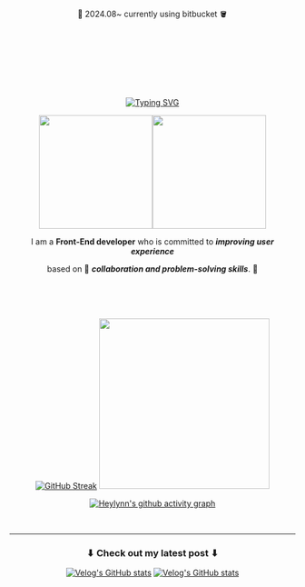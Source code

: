 
<div align="center">
🤫 2024.08~ currently using bitbucket 🪣

<br/>
<br/>
<br/>
<br/>
<br/>
<br/>
<br/>
<br/>

[![Typing SVG](https://readme-typing-svg.demolab.com?font=Fira+Code&duration=1500&pause=800&color=black&center=true&vCenter=true&width=500&height=80&lines=Hello+World+!+%F0%9F%8C%8D;%F0%9F%8C%B4+Welcome+to+Lynn's+GitHub+%F0%9F%8C%B4)](https://git.io/typing-svg)

<img src="https://github.com/shinheylynn/shinheylynn/assets/84219519/42cabd0f-99d1-473c-bef9-3319226a29b9" width="200px"/><img src="https://github.com/shinheylynn/shinheylynn/assets/84219519/66c508fe-b0a8-408b-80bd-301f7c655669" width="200px"/>


I am a **Front-End developer** who is committed to ***improving user experience***

based on 💫 ***collaboration and problem-solving skills***. 💫

<br/>
<br/>
<br/>

[![GitHub Streak](https://streak-stats.demolab.com/?user=shinheylynn&theme=holi-theme)](https://git.io/streak-stats) <img src="https://github-readme-stats.vercel.app/api/top-langs/?username=shinheylynn&exclude_repo=dkssud8150.github.io&layout=donut&theme=prussian" width="300px"/>

[![Heylynn's github activity graph](https://github-readme-activity-graph.vercel.app/graph?username=shinheylynn&custom_title=This%20is%20how%20I%20roll%20🐌%20(Contribution%20Graph)&hide_border=true&title_color=fffff0&theme=tokyo-night)](https://github.com/shinheylynn/github-readme-activity-graph)


<br/>

---

### ⬇ Check out my latest post ⬇

[![Velog's GitHub stats](https://velog-readme-stats.vercel.app/api/badge?name=Click_Here)](https://velog.io/@heylub) 
[![Velog's GitHub stats](https://velog-readme-stats.vercel.app/api?name=heylub)](https://github.com/heylub/velog-readme-stats)

</div>
